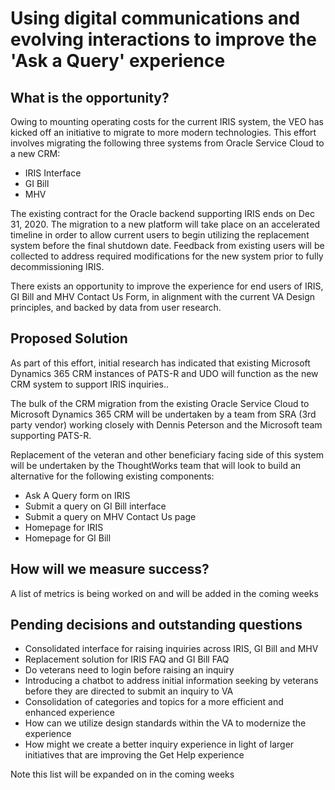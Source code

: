 # Using digital communications and evolving interactions to improve the 'Ask a Query' experience


## What is the opportunity?

Owing to mounting operating costs for the current IRIS system, the VEO has kicked off an initiative to migrate to more modern technologies. This effort involves migrating the following three systems from Oracle Service Cloud to a new CRM: 
- IRIS Interface
- GI Bill
- MHV

The existing contract for the Oracle backend supporting IRIS ends on Dec 31, 2020. The migration to a new platform will take place on an accelerated timeline in order to allow current users to begin utilizing the replacement system before the final shutdown date. Feedback from existing users will be collected to address required modifications for the new system prior to fully decommissioning IRIS.

There exists an opportunity to improve the experience for end users of IRIS, GI Bill and MHV Contact Us Form, in alignment with the current VA Design principles, and backed by data from user research. 

## Proposed Solution

As part of this effort, initial research has indicated that existing Microsoft Dynamics 365 CRM instances of PATS-R and UDO will function as the new CRM system to support IRIS inquiries.. 

The bulk of the CRM migration from the existing Oracle Service Cloud to Microsoft Dynamics 365 CRM will be undertaken by a team from SRA (3rd party vendor) working closely with Dennis Peterson and the Microsoft team supporting PATS-R. 

Replacement of the veteran and other beneficiary facing side of this system will be undertaken by the ThoughtWorks team that will look to build an alternative for the following existing components:
- Ask A Query form on IRIS
- Submit a query on GI Bill interface
- Submit a query on MHV Contact Us page
- Homepage for IRIS
- Homepage for GI Bill


## How will we measure success?

A list of metrics is being worked on and will be added in the coming weeks



## Pending decisions and outstanding questions

- Consolidated interface for raising inquiries across IRIS, GI Bill and MHV
- Replacement solution for IRIS FAQ and GI Bill FAQ
- Do veterans need to login before raising an inquiry
- Introducing a chatbot to address initial information seeking by veterans before they are directed to submit an inquiry to VA 
- Consolidation of categories and topics for a more efficient and enhanced experience
- How can we utilize design standards within the VA to modernize the experience
- How might we create a better inquiry experience in light of larger initiatives that are improving the Get Help experience


Note this list will be expanded on in the coming weeks
